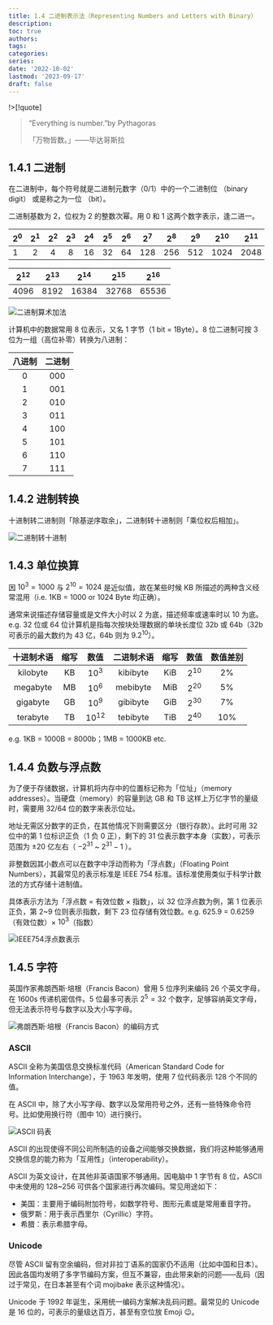 ```yaml
---
title: 1.4 二进制表示法（Representing Numbers and Letters with Binary）
description: 
toc: true
authors:
tags:
categories:
series:
date: '2022-10-02'
lastmod: '2023-09-17'
draft: false
---
```

!>[!quote]
>
>“Everything is number.”by Pythagoras
>
>「万物皆数。」——毕达哥斯拉

## 1.4.1 二进制

在二进制中，每个符号就是二进制元数字（0/1）中的一个二进制位 （binary digit） 或是称之为一位 （bit）。

二进制基数为 2，位权为 2 的整数次幂。用 0 和 1 这两个数字表示，逢二进一。

| $2^0$ | $2^1$ | $2^2$ | $2^3$ | $2^4$ | $2^5$ | $2^6$ | $2^7$ | $2^8$ | $2^9$ | $2^{10}$ | $2^{11}$ |
| ----- | :---: | :---: | :---: | :---: | :---: | :---: | :---: | :---: | :---: | :------: | :------: |
| 1     |   2   |   4   |   8   |  16   |  32   |  64   |  128  |  256  |  512  |   1024   |   2048   |

| $2^{12}$ | $2^{13}$ | $2^{14}$ | $2^{15}$ | $2^{16}$ |
| :------: | :------: | :------: | :------: | :------: |
|   4096   |   8192   |  16384   |  32768   |  65536   |

![二进制算术加法](https://zyin-1309341307.cos.ap-nanjing.myqcloud.com/note/%7B2023%3A%E5%B9%B4%201%3A%E6%9C%88%207%3A%E6%97%A5%2012%3A%E6%97%B6%2039%3A%E5%88%86%2039%3A%E7%A7%92%20ljpx6dlqcw1673066379277.png)

计算机中的数据常用 8 位表示，又名 1 字节（1 bit = 1Byte）。8 位二进制可按 3 位为一组（高位补零）转换为八进制：

| 八进制 | 二进制 |
| :----: | :----: |
|   0    |  000   |
|   1    |  001   |
|   2    |  010   |
|   3    |  011   |
|   4    |  100   |
|   5    |  101   |
|   6    |  110   |
|   7    |  111   |

## 1.4.2 进制转换

十进制转二进制则「除基逆序取余」，二进制转十进制则「乘位权后相加」。

![二进制转十进制](https://zyin-1309341307.cos.ap-nanjing.myqcloud.com/note/%7B2023%3A%E5%B9%B4%201%3A%E6%9C%88%207%3A%E6%97%A5%2012%3A%E6%97%B6%2027%3A%E5%88%86%2055%3A%E7%A7%92%20220luifvo71673065675134.png)

## 1.4.3 单位换算

因 $10^3=1000$ 与 $2^{10}=1024$ 是近似值，故在某些时候 KB 所描述的两种含义经常混用（i.e. 1KB = 1000 or 1024 Byte 均正确）。

通常来说描述存储容量或是文件大小时以 2 为底，描述频率或速率时以 10 为底。e.g. 32 位或 64 位计算机是指每次按块处理数据的单块长度位 32b 或 64b（32b 可表示的最大数约为 43 亿，64b 则为 $9.2^{10}$）。

| 十进制术语 | 缩写 |   数值    | 二进制术语 | 缩写 |   数值   | 数值差别 |
| :--------: | :--: | :-------: | :--------: | :--: | :------: | :------: |
|  kilobyte  |  KB  |  $10^3$   |  kibibyte  | KiB  | $2^{10}$ |    2%    |
|  megabyte  |  MB  |  $10^6$   |  mebibyte  | MiB  | $2^{20}$ |    5%    |
|  gigabyte  |  GB  |  $10^9$   |  gibibyte  | GiB  | $2^{30}$ |    7%    |
|  terabyte  |  TB  | $10^{12}$ |  tebibyte  | TiB  | $2^{40}$ |   10%    |

e.g. 1KB = 1000B = 8000b；1MB = 1000KB etc.

## 1.4.4 负数与浮点数

为了便于存储数据，计算机将内存中的位置标记称为「位址」（memory addresses）。当硬盘（memory）的容量到达 GB 和 TB 这样上万亿字节的量级时，需要用 32/64 位的数字来表示位址。

地址无需区分数字的正负，在其他情况下则需要区分（银行存款）。此时可用 32 位中的第 1 位标识正负（1 负 0 正），剩下的 31 位表示数字本身（实数），可表示范围为 ±20 亿左右（ $-2^{31}$ ~ $2^{31}-1$ ）。

非整数因其小数点可以在数字中浮动而称为「浮点数」（Floating Point Numbers），其最常见的表示标准是 IEEE 754 标准。该标准使用类似于科学计数法的方式存储十进制值。

具体表示方法为「浮点数 = 有效位数 × 指数」，以 32 位浮点数为例，第 1 位表示正负，第 2~9 位则表示指数，剩下 23 位存储有效位数。e.g. 625.9 = 0.6259（有效位数）× $10^3$（指数）

![IEEE754浮点数表示](https://zyin-1309341307.cos.ap-nanjing.myqcloud.com/note/%7B2023%3A%E5%B9%B4%201%3A%E6%9C%88%207%3A%E6%97%A5%2013%3A%E6%97%B6%2031%3A%E5%88%86%2032%3A%E7%A7%92%20ggyvmt3nuy1673069492724.png)

## 1.4.5 字符

英国作家弗朗西斯·培根（Francis Bacon）曾用 5 位序列来编码 26 个英文字母，在 1600s 传递机密信件。5 位最多可表示 $2^5=32$ 个数字，足够容纳英文字母，但无法表示符号与数字以及大小写字母。

![弗朗西斯·培根（Francis Bacon）的编码方式](https://zyin-1309341307.cos.ap-nanjing.myqcloud.com/note/%7B2023%3A%E5%B9%B4%201%3A%E6%9C%88%207%3A%E6%97%A5%2013%3A%E6%97%B6%2044%3A%E5%88%86%2012%3A%E7%A7%92%207qm0m2vwje1673070252440.png)

### ASCII

ASCII 全称为美国信息交换标准代码（American Standard Code for Information Interchange），于 1963 年发明，使用 7 位代码表示 128 个不同的值。

在 ASCII 中，除了大小写字母、数字以及常用符号之外，还有一些特殊命令符号。比如使用换行符（图中 10）进行换行。

![ASCII 码表](https://zyin-1309341307.cos.ap-nanjing.myqcloud.com/note/%7B2023%3A%E5%B9%B4%201%3A%E6%9C%88%207%3A%E6%97%A5%2013%3A%E6%97%B6%2044%3A%E5%88%86%2022%3A%E7%A7%92%20k7yxn9xn0f1673070262779.png)

ASCII 的出现使得不同公司所制造的设备之间能够交换数据，我们将这种能够通用交换信息的能力称为「互用性」（interoperability）。

ASCII 为英文设计，在其他非英语国家不够通用。因电脑中 1 字节有 8 位，ASCII 中未使用的 128~256 可供各个国家进行再次编码。常见用途如下：

- 美国：主要用于编码附加符号，如数学符号、图形元素或是常用重音字符。
- 俄罗斯：用于表示西里尔（Cyrillic）字符。
- 希腊：表示希腊字母。

### Unicode

尽管 ASCII 留有空余编码，但对非拉丁语系的国家仍不适用（比如中国和日本）。因此各国均发明了多字节编码方案，但互不兼容，由此带来新的问题——乱码（因过于常见，在日本甚至有个词  mojibake 表示这种情况）。

Unicode 于 1992 年诞生，采用统一编码方案解决乱码问题。最常见的 Unicode 是 16 位的，可表示的量级达百万，甚至有空位放 Emoji 😉。
